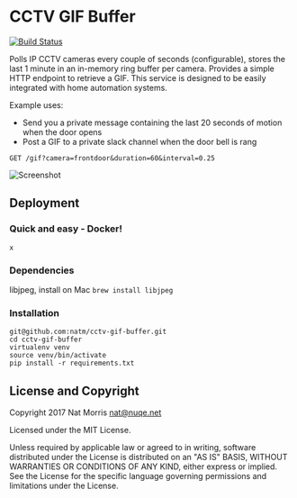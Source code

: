 # CCTV GIF Buffer

[![Build Status](https://travis-ci.org/natm/cctv-gif-buffer.svg?branch=master)](https://travis-ci.org/natm/cctv-gif-buffer)

Polls IP CCTV cameras every couple of seconds (configurable), stores the last 1 minute in an in-memory ring buffer per camera. Provides a simple HTTP endpoint to retrieve a GIF. This service is designed to be easily integrated with home automation systems.

Example uses:

* Send you a private message containing the last 20 seconds of motion when the door opens
* Post a GIF to a private slack channel when the door bell is rang

`GET /gif?camera=frontdoor&duration=60&interval=0.25`

![Screenshot](https://raw.github.com/natm/cctv-gif-buffer/master/docs/demo1.gif)


## Deployment

### Quick and easy - Docker!

`x`

### Dependencies

libjpeg, install on Mac `brew install libjpeg`

### Installation

```
git@github.com:natm/cctv-gif-buffer.git
cd cctv-gif-buffer
virtualenv venv
source venv/bin/activate
pip install -r requirements.txt
```

## License and Copyright

Copyright 2017 Nat Morris nat@nuqe.net

Licensed under the MIT License.

Unless required by applicable law or agreed to in writing, software distributed under the License is distributed on an "AS IS" BASIS, WITHOUT WARRANTIES OR CONDITIONS OF ANY KIND, either express or implied. See the License for the specific language governing permissions and limitations under the License.
